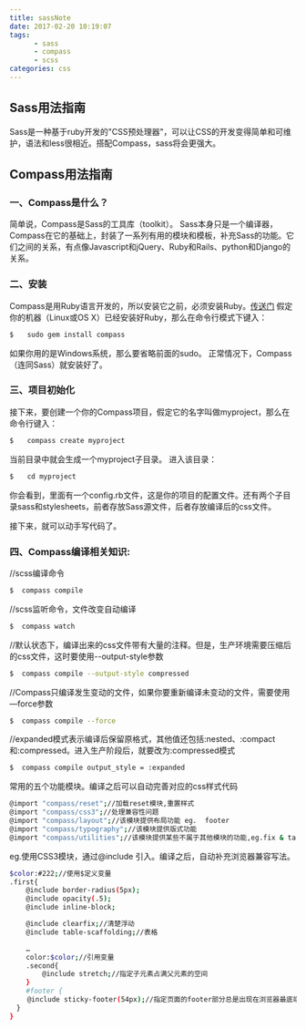```yaml
---
title: sassNote
date: 2017-02-20 10:19:07
tags:
      - sass
      - compass
      - scss
categories: css
---
```


## Sass用法指南
Sass是一种基于ruby开发的"CSS预处理器"，可以让CSS的开发变得简单和可维护，语法和less很相近。搭配Compass，sass将会更强大。

## Compass用法指南
### 一、Compass是什么？
简单说，Compass是Sass的工具库（toolkit）。
Sass本身只是一个编译器，Compass在它的基础上，封装了一系列有用的模块和模板，补充Sass的功能。它们之间的关系，有点像Javascript和jQuery、Ruby和Rails、python和Django的关系。

### 二、安装
Compass是用Ruby语言开发的，所以安装它之前，必须安装Ruby。[传送门](https://www.ruby-lang.org/zh_tw/documentation/installation/)
假定你的机器（Linux或OS X）已经安装好Ruby，那么在命令行模式下键入：
```bash
$　　sudo gem install compass
```
如果你用的是Windows系统，那么要省略前面的sudo。
正常情况下，Compass（连同Sass）就安装好了。

### 三、项目初始化
接下来，要创建一个你的Compass项目，假定它的名字叫做myproject，那么在命令行键入：
```bash
$　　compass create myproject
```
当前目录中就会生成一个myproject子目录。
进入该目录：
```bash
$　　cd myproject
```
你会看到，里面有一个config.rb文件，这是你的项目的配置文件。还有两个子目录sass和stylesheets，前者存放Sass源文件，后者存放编译后的css文件。

接下来，就可以动手写代码了。

### 四、Compass编译相关知识:

//scss编译命令
```bash
$  compass compile
```
//scss监听命令，文件改变自动编译
```bash
$  compass watch
```
//默认状态下，编译出来的css文件带有大量的注释。但是，生产环境需要压缩后的css文件，这时要使用--output-style参数
```bash
$  compass compile --output-style compressed
```
//Compass只编译发生变动的文件，如果你要重新编译未变动的文件，需要使用—force参数
```bash
$  compass compile --force
```
//expanded模式表示编译后保留原格式，其他值还包括:nested、:compact和:compressed。进入生产阶段后，就要改为:compressed模式
```bash
$  compass compile output_style = :expanded
```
常用的五个功能模块。编译之后可以自动完善对应的css样式代码
```bash
@import "compass/reset";//加载reset模块,重置样式
@import "compass/css3";//处理兼容性问题
@import "compass/layout";//该模块提供布局功能 eg.  footer
@import "compass/typography";//该模块提供版式功能
@import "compass/utilities";//该模块提供某些不属于其他模块的功能,eg.fix & tab
```
eg.使用CSS3模块，通过@include 引入。编译之后，自动补充浏览器兼容写法。
```bash
$color:#222;//使用$定义变量
.first{
    @include border-radius(5px);
    @include opacity(.5);
    @include inline-block;

    @include clearfix;//清楚浮动
    @include table-scaffolding;//表格

    …
    color:$color;//引用变量
    .second{
        @include stretch;//指定子元素占满父元素的空间
    }
    #footer {
　　 @include sticky-footer(54px);//指定页面的footer部分总是出现在浏览器最底端
　}
}
```
